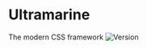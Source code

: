 # Ultramarine
The modern CSS framework
![Version](https://img.shields.io/static/v1?label=ultramarine&message=0.1&color=blueviolet&style=flat)